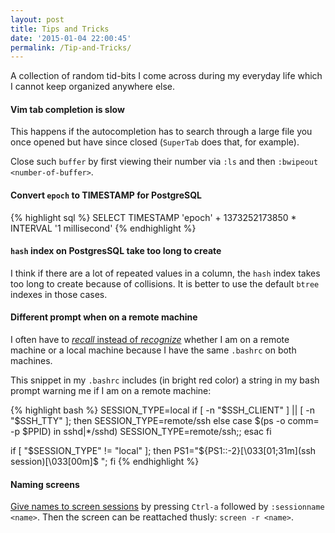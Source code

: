 ```yaml
---
layout: post
title: Tips and Tricks
date: '2015-01-04 22:00:45'
permalink: /Tip-and-Tricks/
---
```


A collection of random tid-bits I come across during my everyday life which I cannot keep organized anywhere else.

#### Vim tab completion is slow

This happens if the autocompletion has to search through a large file you once opened but have since closed (`SuperTab` does that, for example).

Close such `buffer` by first viewing their number via `:ls` and then `:bwipeout <number-of-buffer>`.

#### Convert `epoch` to TIMESTAMP for PostgreSQL

{% highlight sql %}
SELECT TIMESTAMP 'epoch' + 1373252173850 * INTERVAL '1 millisecond'
{% endhighlight %}

#### `hash` index on PostgresSQL take too long to create

I think if there are a lot of repeated values in a column, the `hash` index takes too long to create because of collisions. It is better to use the default `btree` indexes in those cases.

#### Different prompt when on a remote machine

I often have to [_recall_ instead of _recognize_](http://www-personal.umich.edu/~itm/688/wk8%20-%20Psychology%20and%20Design/designing%20with%20the%20mind%20in%20mind/science-12.pdf) whether I am on a remote machine or a local machine because I have the same `.bashrc` on both machines.

This snippet in my `.bashrc` includes (in bright red color) a string in my bash prompt warning me if I am on a remote machine:

{% highlight bash %}
SESSION_TYPE=local
if [ -n "$SSH_CLIENT" ] || [ -n "$SSH_TTY" ]; then
  SESSION_TYPE=remote/ssh
else
  case $(ps -o comm= -p $PPID) in
    sshd|*/sshd) SESSION_TYPE=remote/ssh;;
  esac
fi

if [ "$SESSION_TYPE" != "local" ]; then
    PS1="${PS1::-2}[\033[01;31m\](ssh session)\[\033[00m\]$ ";
fi
{% endhighlight %}

#### Naming screens

[Give names to screen sessions](http://aperiodic.net/screen/sessionnames) by pressing `Ctrl-a` followed by `:sessionname <name>`. Then the screen can be reattached thusly: `screen -r <name>`.
